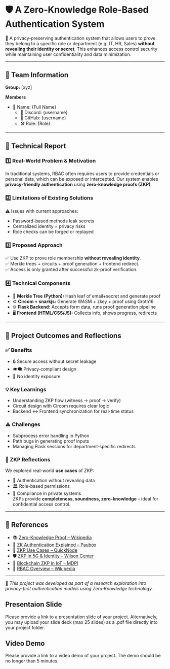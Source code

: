# 🛡️ A Zero-Knowledge Role-Based Authentication System

🔐 A privacy-preserving authentication system that allows users to prove they belong to a specific role or department (e.g. IT, HR, Sales) **without revealing their identity or secret**. This enhances access control security while maintaining user confidentiality and data minimization.

---

## 👥 Team Information  
**Group:** [xyz]

**Members**  
- 👤 Name: {Full Name}  
  - 💬 Discord: {username}  
  - 🐙 GitHub: {username}  
  - 🛠️ Role: {Role}

---

## 📄 Technical Report

### 1️⃣ Real‑World Problem & Motivation  
In traditional systems, RBAC often requires users to provide credentials or personal data, which can be exposed or intercepted. Our system enables **privacy-friendly authentication** using **zero-knowledge proofs (ZKP)**.

### 2️⃣ Limitations of Existing Solutions  
⚠️ Issues with current approaches:  
- Password-based methods leak secrets  
- Centralized identity = privacy risks  
- Role checks can be forged or replayed

### 3️⃣ Proposed Approach  
✅ Use ZKP to prove role membership **without revealing identity**.  
✅ Merkle trees + circuits + proof generation + frontend redirect.  
✅ Access is only granted after successful zk‑proof verification.

### 4️⃣ Technical Components  
- 🧩 **Merkle Tree (Python):** Hash leaf of email+secret and generate proof  
- ⚙️ **Circom + snarkjs:** Generate WASM + zkey + proof using Groth16  
- 🌐 **Flask Backend:** Accepts form data, runs proof generation pipeline  
- 🖥️ **Frontend (HTML/CSS/JS):** Collects info, shows progress, redirects  

---

## 🎯 Project Outcomes and Reflections

### ✅ Benefits
- 🔒 Secure access without secret leakage  
- 👁️‍🗨️ Privacy‑compliant design  
- 🪪 No identity exposure

### 💡 Key Learnings  
- Understanding ZKP flow (witness → proof → verify)  
- Circuit design with Circom requires clear logic  
- Backend ↔ Frontend synchronization for real-time status

### ⚠️ Challenges  
- Subprocess error handling in Python  
- Path bugs in generating proof inputs  
- Managing Flask sessions for department‑specific redirects

### 🔭 ZKP Reflections  
We explored real-world **use cases** of ZKP:  
- 🧾 Authentication without revealing data  
- 🏛️ Role-based permissions  
- 🔐 Compliance in private systems  
ZKPs provide **completeness, soundness, zero-knowledge** – ideal for confidential access control.

---

## 🔗 References

- 📚 [Zero-Knowledge Proof – Wikipedia](https://en.wikipedia.org/wiki/Zero-knowledge_proof?utm_source=chatgpt.com)  
- 🔐 [ZK Authentication Explained – Paubox](https://www.paubox.com/blog/how-zero-knowledge-authentication-works?utm_source=chatgpt.com)  
- 🧠 [ZKP Use Cases – QuickNode](https://www.quicknode.com/builders-guide/top-10-zero-knowledge-proof-applications?utm_source=chatgpt.com)  
- 🛡️ [ZKP in 5G & Identity – Wilson Center](https://5g.wilsoncenter.org/article/dont-trust-when-you-can-verify-primer-zero-knowledge-proofs?utm_source=chatgpt.com)  
- 🧱 [Blockchain ZKP in IoT – MDPI](https://www.mdpi.com/1424-8220/23/7/3443?utm_source=chatgpt.com)  
- 👥 [RBAC Overview – Wikipedia](https://en.wikipedia.org/wiki/Role-based_access_control?utm_source=chatgpt.com)

---

📌 *This project was developed as part of a research exploration into privacy-first authentication models using Zero‑Knowledge technology.*

## Presentaion Slide
Please provide a link to a presentation slide of your project. Alternatively, you may upload your slide deck (max 25 slides) as a .pdf file directly into your project folder.

## Video Demo 

Please provide a link to a video demo of your project. The demo should be no longer than 5 minutes.

